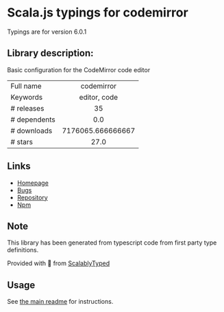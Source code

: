 
# Scala.js typings for codemirror

Typings are for version 6.0.1

## Library description:
Basic configuration for the CodeMirror code editor

|                    |                 |
| ------------------ | :-------------: |
| Full name          | codemirror |
| Keywords           | editor, code |
| # releases         | 35 |
| # dependents       | 0.0 |
| # downloads        | 7176065.666666667 |
| # stars            | 27.0 |

## Links
- [Homepage](https://github.com/codemirror/basic-setup#readme)
- [Bugs](https://github.com/codemirror/basic-setup/issues)
- [Repository](https://github.com/codemirror/basic-setup)
- [Npm](https://www.npmjs.com/package/codemirror)
    


## Note
This library has been generated from typescript code from first party type definitions.

Provided with :purple_heart: from [ScalablyTyped](https://github.com/oyvindberg/ScalablyTyped)

## Usage
See [the main readme](../../readme.md) for instructions.


